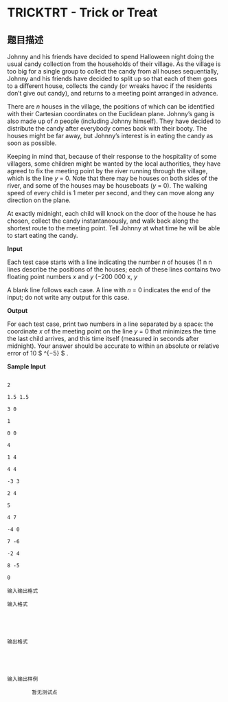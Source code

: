 # TRICKTRT - Trick or Treat

## 题目描述

Johnny and his friends have decided to spend Halloween night doing the usual candy collection from the households of their village. As the village is too big for a single group to collect the candy from all houses sequentially, Johnny and his friends have decided to split up so that each of them goes to a different house, collects the candy (or wreaks havoc if the residents don’t give out candy), and returns to a meeting point arranged in advance.

There are _n_ houses in the village, the positions of which can be identified with their Cartesian coordinates on the Euclidean plane. Johnny’s gang is also made up of _n_ people (including Johnny himself). They have decided to distribute the candy after everybody comes back with their booty. The houses might be far away, but Johnny’s interest is in eating the candy as soon as possible.

Keeping in mind that, because of their response to the hospitality of some villagers, some children might be wanted by the local authorities, they have agreed to fix the meeting point by the river running through the village, which is the line _y_ = 0. Note that there may be houses on both sides of the river, and some of the houses may be houseboats (_y_ = 0). The walking speed of every child is 1 meter per second, and they can move along any direction on the plane.

At exactly midnight, each child will knock on the door of the house he has chosen, collect the candy instantaneously, and walk back along the shortest route to the meeting point. Tell Johnny at what time he will be able to start eating the candy.

**Input**

Each test case starts with a line indicating the number _n_ of houses (1 n n lines describe the positions of the houses; each of these lines contains two floating point numbers _x_ and _y_ (−200 000 x, _y_

A blank line follows each case. A line with _n_ = 0 indicates the end of the input; do not write any output for this case.

**Output**

For each test case, print two numbers in a line separated by a space: the coordinate _x_ of the meeting point on the line _y_ = 0 that minimizes the time the last child arrives, and this time itself (measured in seconds after midnight). Your answer should be accurate to within an absolute or relative error of 10 $ ^{&minus;5} $ .

**Sample Input**

```

2

1.5 1.5

3 0

1

0 0

4

1 4

4 4

-3 3

2 4

5

4 7

-4 0

7 -6

-2 4

8 -5

0

```

    输入输出格式

    输入格式

    

    

    输出格式

    

    

    输入输出样例

            暂无测试点

    

    

    

<!--  -->

